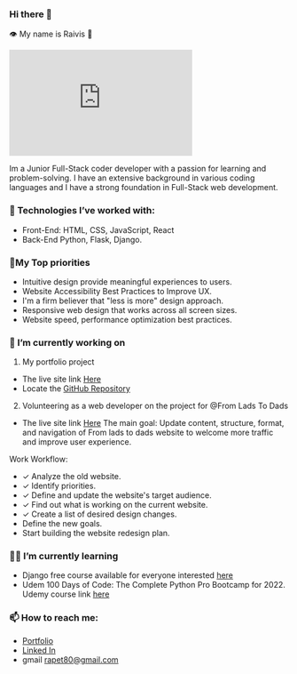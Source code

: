 ### Hi there 👋
:eye: My name is Raivis 🧔

<iframe src="https://api.eu.badgr.io/public/assertions/IGu3GllMS1Kuvkaa8wI7IQ?embedVersion=1&amp;embedWidth=330&amp;embedHeight=191&amp;identity__email=rapet80%40gmail.com" title="Badge: September 2022 Hybrid Hackathon: 1st Place" style="width: 330px; height: 191px; border: 0px;"></iframe>

Im a Junior Full-Stack coder developer with 
a passion for learning and problem-solving. 
I have an extensive background in various coding 
languages and I have a strong foundation 
in Full-Stack web development.

### :abacus: Technologies I’ve worked with: 
- Front-End: HTML, CSS, JavaScript, React 
- Back-End Python, Flask, Django.

### 📝My Top priorities
- Intuitive design provide meaningful experiences to users.
- Website Accessibility Best Practices to Improve UX.
- I'm a firm believer that "less is more" design approach.
- Responsive web design that works across all screen sizes.
- Website speed, performance optimization best practices.

### 🔭 I’m currently working on 
1. My portfolio project
  - The live site link [Here](https://raivis80.github.io/My-Portfolio/)
  - Locate the [GitHub Repository](https://github.com/Raivis80/My-Portfolio)
 
2. Volunteering as a web developer on the project for @From Lads To Dads
 - The live site link [Here](https://www.fromladstodads.com/)
The main goal:
Update content, structure, format, and navigation of From lads to dads website to welcome more traffic and improve user experience.

Work Workflow:
- ✓ Analyze the old website.
- ✓ Identify priorities.
- ✓ Define and update the website's target audience.
- ✓ Find out what is working on the current website.
- ✓ Create a list of desired design changes.
- Define the new goals.
- Start building the website redesign plan.

### 🧑‍🎓 I’m currently learning
  - Django free course available for everyone interested [here](https://www.dj4e.com/)
  - Udem 100 Days of Code: The Complete Python Pro Bootcamp for 2022. Udemy course link [here](https://www.udemy.com/course/100-days-of-code)

### 📫 How to reach me:
   - [Portfolio](https://raivis80.github.io/My-Portfolio/)
   - [Linked In](https://www.linkedin.com/in/raivis-petrovskis/)
   - gmail rapet80@gmail.com


